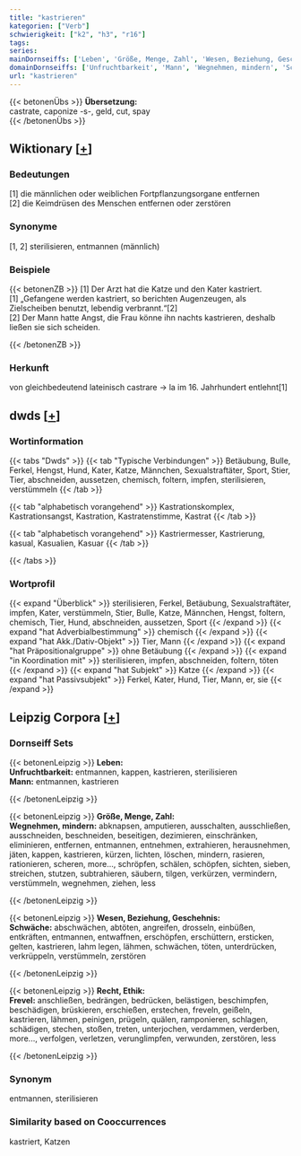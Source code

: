 ```yaml
---
title: "kastrieren"
kategorien: ["Verb"]
schwierigkeit: ["k2", "h3", "r16"]
tags:
series:
mainDornseiffs: ['Leben', 'Größe, Menge, Zahl', 'Wesen, Beziehung, Geschehnis', 'Recht, Ethik']
domainDornseiffs: ['Unfruchtbarkeit', 'Mann', 'Wegnehmen, mindern', 'Schwäche', 'Frevel']
url: "kastrieren"
---
```


{{< betonenÜbs >}}
**Übersetzung:**  
castrate, caponize -s-, geld, cut, spay  
{{< /betonenÜbs >}}

## Wiktionary [[+](https://de.wiktionary.org/wiki/kastrieren)]

### Bedeutungen
[1] die männlichen oder weiblichen Fortpflanzungsorgane entfernen  
[2] die Keimdrüsen des Menschen entfernen oder zerstören  

### Synonyme
[1, 2] sterilisieren, entmannen (männlich)  

### Beispiele
{{< betonenZB >}}
[1] Der Arzt hat die Katze und den Kater kastriert.  
[1] „Gefangene werden kastriert, so berichten Augenzeugen, als Zielscheiben benutzt, lebendig verbrannt.“[2]  
[2] Der Mann hatte Angst, die Frau könne ihn nachts kastrieren, deshalb ließen sie sich scheiden.  

{{< /betonenZB >}}
### Herkunft
von gleichbedeutend lateinisch castrare → la im 16. Jahrhundert entlehnt[1]  



## dwds [[+](https://www.dwds.de/wb/kastrieren)]

### Wortinformation
{{< tabs "Dwds" >}}
{{< tab "Typische Verbindungen" >}}
Betäubung, Bulle, Ferkel, Hengst, Hund, Kater, Katze, Männchen, Sexualstraftäter, Sport, Stier, Tier, abschneiden, aussetzen, chemisch, foltern, impfen, sterilisieren, verstümmeln
{{< /tab >}}

{{< tab "alphabetisch vorangehend" >}}
Kastrationskomplex, Kastrationsangst, Kastration, Kastratenstimme, Kastrat
{{< /tab >}}

{{< tab "alphabetisch vorangehend" >}}
Kastriermesser, Kastrierung, kasual, Kasualien, Kasuar
{{< /tab >}}

{{< /tabs >}}

### Wortprofil
{{< expand "Überblick" >}} sterilisieren, Ferkel, Betäubung, Sexualstraftäter, impfen, Kater, verstümmeln, Stier, Bulle, Katze, Männchen, Hengst, foltern, chemisch, Tier, Hund, abschneiden, aussetzen, Sport {{< /expand >}}
{{< expand "hat Adverbialbestimmung" >}} chemisch {{< /expand >}}
{{< expand "hat Akk./Dativ-Objekt" >}} Tier, Mann {{< /expand >}}
{{< expand "hat Präpositionalgruppe" >}} ohne Betäubung {{< /expand >}}
{{< expand "in Koordination mit" >}} sterilisieren, impfen, abschneiden, foltern, töten {{< /expand >}}
{{< expand "hat Subjekt" >}} Katze {{< /expand >}}
{{< expand "hat Passivsubjekt" >}} Ferkel, Kater, Hund, Tier, Mann, er, sie {{< /expand >}}

## Leipzig Corpora [[+](https://corpora.uni-leipzig.de/en/res?word=kastrieren&corpusId=deu_newscrawl-public_2018)]

### Dornseiff Sets
{{< betonenLeipzig >}}
**Leben:**  
**Unfruchtbarkeit:** entmannen, kappen, kastrieren, sterilisieren  
**Mann:** entmannen, kastrieren  

{{< /betonenLeipzig >}}


{{< betonenLeipzig >}}
**Größe, Menge, Zahl:**  
**Wegnehmen, mindern:** abknapsen, amputieren, ausschalten, ausschließen, ausschneiden, beschneiden, beseitigen, dezimieren, einschränken, eliminieren, entfernen, entmannen, entnehmen, extrahieren, herausnehmen, jäten, kappen, kastrieren, kürzen, lichten, löschen, mindern, rasieren, rationieren, scheren, more..., schröpfen, schälen, schöpfen, sichten, sieben, streichen, stutzen, subtrahieren, säubern, tilgen, verkürzen, vermindern, verstümmeln, wegnehmen, ziehen, less  

{{< /betonenLeipzig >}}


{{< betonenLeipzig >}}
**Wesen, Beziehung, Geschehnis:**  
**Schwäche:** abschwächen, abtöten, angreifen, drosseln, einbüßen, entkräften, entmannen, entwaffnen, erschöpfen, erschüttern, ersticken, gelten, kastrieren, lahm legen, lähmen, schwächen, töten, unterdrücken, verkrüppeln, verstümmeln, zerstören  

{{< /betonenLeipzig >}}


{{< betonenLeipzig >}}
**Recht, Ethik:**  
**Frevel:** anschließen, bedrängen, bedrücken, belästigen, beschimpfen, beschädigen, brüskieren, erschießen, erstechen, freveln, geißeln, kastrieren, lähmen, peinigen, prügeln, quälen, ramponieren, schlagen, schädigen, stechen, stoßen, treten, unterjochen, verdammen, verderben, more..., verfolgen, verletzen, verunglimpfen, verwunden, zerstören, less  

{{< /betonenLeipzig >}}

### Synonym
entmannen, sterilisieren


### Similarity based on Cooccurrences
kastriert, Katzen

